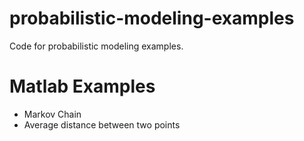 # probabilistic-modeling-examples

Code for probabilistic modeling examples.

# Matlab Examples

 - Markov Chain
 - Average distance between two points